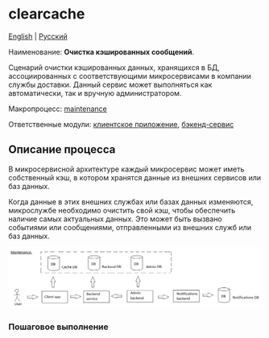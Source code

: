 # clearcache

[English](clearcache.md) | [Русский](clearcache.ru.md)

Наименование: **Очистка кэшированных сообщений**.

Сценарий очистки кэшированных данных, хранящихся в БД, ассоциированных с соответствующими микросервисами в компании службы доставки.
Данный сервис может выполняться как автоматически, так и вручную администратором. 

Макропроцесс: [maintenance](../../macroprocesses/maintenance.ru.md)

Ответственные модули: [клиентское приложение](../../frontend/adminclient.ru.md), [бэкенд-сервис](../../backend/adminbackend.ru.md)

## Описание процесса

В микросервисной архитектуре каждый микросервис может иметь собственный кэш, в котором хранятся данные из внешних сервисов или баз данных.

Когда данные в этих внешних службах или базах данных изменяются, микрослужбе необходимо очистить свой кэш, чтобы обеспечить наличие самых актуальных данных.
Это может быть вызвано событиями или сообщениями, отправленными из внешних служб или баз данных.

![maintenance_overall](../../img/maintenance_overall.png)

### Пошаговое выполнение
